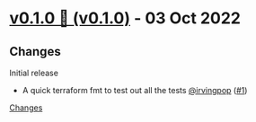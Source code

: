 <a name="v0.1.0"></a>
# [v0.1.0 🌈 (v0.1.0)](https://github.com/honeycombio/terraform-honeycombio-refinery-starter-pack/releases/tag/v0.1.0) - 03 Oct 2022

## Changes

Initial release
- A quick terraform fmt to test out all the tests [@irvingpop](https://github.com/irvingpop) ([#1](https://github.com/honeycombio/terraform-honeycombio-refinery-starter-pack/issues/1))


[Changes][v0.1.0]


[v0.1.0]: https://github.com/honeycombio/terraform-honeycombio-refinery-starter-pack/tree/v0.1.0

 <!-- Generated by https://github.com/rhysd/changelog-from-release -->
